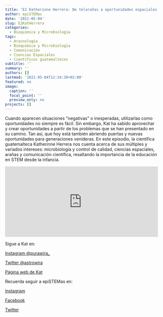 ```yaml
---
title: 'E2 Katherinne Herrera: De telarañas a oportunidades espaciales'
author: epiSTEMas
date: '2021-05-04'
slug: E2KatHerrera
categories:
  - Bioquímica y Microbiología
tags:
  - Aracnología
  - Bioquímica y Microbiología
  - Comunicación
  - Ciencias Espaciales
  - Científicos guatemaltecos
subtitle: ''
summary: ''
authors: []
lastmod: '2021-05-04T12:34:30+02:00'
featured: no
image:
  caption: ''
  focal_point: ''
  preview_only: no
projects: []
---
```


Cuando aparecen situaciones "negativas" o inesperadas, utilizarlas como oportunidades no siempre es fácil. Sin embargo, Kat ha sabido aprovechar y crear oportunidades a partir de los problemas que se han presentado en su camino. Tan así, que hoy está también abriendo puertas y nuevas oportunidades para generaciones venideras. En este episodio, la científica guatemalteca Katherinne Herrera nos cuenta acerca de sus múltiples y variados intereses: microbiología y control de calidad, ciencias espaciales, arañas y comunicación científica, resaltando la importancia de la educación en STEM desde la infancia. 

<iframe src="https://open.spotify.com/embed-podcast/episode/0NymbEbz7NvFyjWWLk5HXE" width="100%" height="232" frameborder="0" allowtransparency="true" allow="encrypted-media"></iframe>

Sigue a Kat en:

[Instagram @purawira_](https://www.instagram.com/purawira_/)

[Twitter @astrowira](https://twitter.com/AstroWira)

[Página web de Kat](http://purawira.com/)

Recuerda seguir a epiSTEMas en:

[Instagram](https://www.instagram.com/epistemas/)

[Facebook](https://www.facebook.com/epiSTEMasPod)  

[Twitter](https://twitter.com/epiSTEMas_Pod)